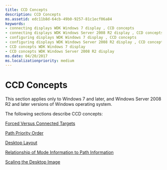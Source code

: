 ```yaml
---
title: CCD Concepts
description: CCD Concepts
ms.assetid: edc11b8d-64cb-49b0-9257-81c1ecf06a84
keywords:
- connecting displays WDK Windows 7 display , CCD concepts
- connecting displays WDK Windows Server 2008 R2 display , CCD concepts
- configuring displays WDK Windows 7 display , CCD concepts
- configuring displays WDK Windows Server 2008 R2 display , CCD concepts
- CCD concepts WDK Windows 7 display
- CCD concepts WDK Windows Server 2008 R2 display
ms.date: 04/20/2017
ms.localizationpriority: medium
---
```


# CCD Concepts


This section applies only to Windows 7 and later, and Windows Server 2008 R2 and later versions of Windows operating system.

The following sections describe CCD concepts:

[Forced Versus Connected Targets](forced-versus-connected-targets.md)

[Path Priority Order](path-priority-order.md)

[Desktop Layout](desktop-layout.md)

[Relationship of Mode Information to Path Information](relationship-of-mode-information-to-path-information.md)

[Scaling the Desktop Image](scaling-the-desktop-image.md)

 

 





